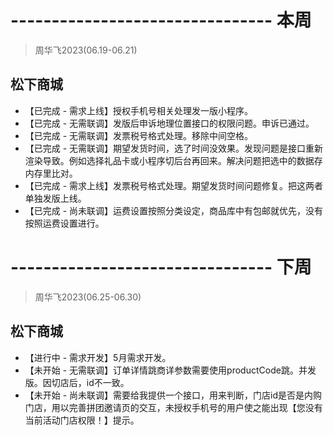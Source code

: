 # -------------------------------- 本周
> 周华飞2023(06.19-06.21)
## 松下商城
* 【已完成 - 需求上线】授权手机号相关处理发一版小程序。
* 【已完成 - 无需联调】发版后申诉地理位置接口的权限问题。申诉已通过。
* 【已完成 - 无需联调】发票税号格式处理。移除中间空格。
* 【已完成 - 无需联调】期望发货时间，选了时间没效果。发现问题是接口重新渲染导致。例如选择礼品卡或小程序切后台再回来。解决问题把选中的数据存内存里比对。
* 【已完成 - 需求上线】发票税号格式处理。期望发货时间问题修复。把这两者单独发版上线。
* 【已完成 - 尚未联调】运费设置按照分类设定，商品库中有包邮就优先，没有按照运费设置进行。

# -------------------------------- 下周
> 周华飞2023(06.25-06.30)
## 松下商城
* 【进行中 - 需求开发】5月需求开发。
* 【未开始 - 无需联调】订单详情跳商详参数需要使用productCode跳。并发版。因切店后，id不一致。
* 【未开始 - 尚未联调】需要给我提供一个接口，用来判断，门店id是否是内购门店，用以完善拼团邀请页的交互，未授权手机号的用户使之能出现【您没有当前活动门店权限！】提示。
